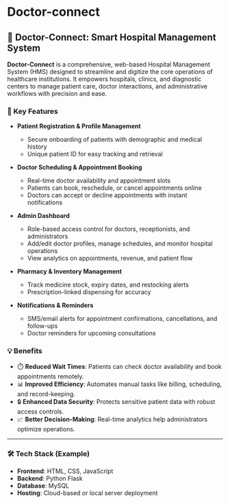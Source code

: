 # Doctor-connect


## 🏥 Doctor-Connect: Smart Hospital Management System

**Doctor-Connect** is a comprehensive, web-based Hospital Management System (HMS) designed to streamline and digitize the core operations of healthcare institutions. It empowers hospitals, clinics, and diagnostic centers to manage patient care, doctor interactions, and administrative workflows with precision and ease.

### 🌟 Key Features

- **Patient Registration & Profile Management**
  - Secure onboarding of patients with demographic and medical history
  - Unique patient ID for easy tracking and retrieval

- **Doctor Scheduling & Appointment Booking**
  - Real-time doctor availability and appointment slots
  - Patients can book, reschedule, or cancel appointments online
  - Doctors can accept or decline appointments with instant notifications

- **Admin Dashboard**
  - Role-based access control for doctors, receptionists, and administrators
  - Add/edit doctor profiles, manage schedules, and monitor hospital operations
  - View analytics on appointments, revenue, and patient flow

- **Pharmacy & Inventory Management**
  - Track medicine stock, expiry dates, and restocking alerts
  - Prescription-linked dispensing for accuracy

- **Notifications & Reminders**
  - SMS/email alerts for appointment confirmations, cancellations, and follow-ups
  - Doctor reminders for upcoming consultations

### 💡 Benefits

- ⏱️ **Reduced Wait Times**: Patients can check doctor availability and book appointments remotely.
- 📊 **Improved Efficiency**: Automates manual tasks like billing, scheduling, and record-keeping.
- 🔒 **Enhanced Data Security**: Protects sensitive patient data with robust access controls.
- 📈 **Better Decision-Making**: Real-time analytics help administrators optimize operations.

---

### 🛠️ Tech Stack (Example)

- **Frontend**: HTML, CSS, JavaScript 
- **Backend**: Python Flask 
- **Database**: MySQL
- **Hosting**: Cloud-based or local server deployment

